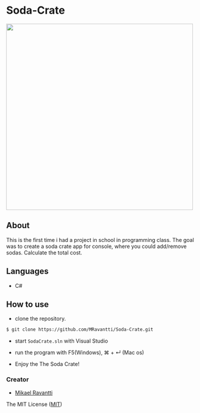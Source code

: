 # Soda-Crate

<img src="https://media.giphy.com/media/BdXrpSYzVOf0A/giphy.gif" height="500"/>

## About
This is the first time i had a project in school in programming class. The goal was to create a soda crate app for console, where you could add/remove sodas. Calculate the total cost.

## Languages
- C#

## How to use
- clone the repository.
```sh
$ git clone https://github.com/MRavantti/Soda-Crate.git
```
- start ```SodaCrate.sln```  with Visual Studio

- run the program with F5(Windows), &#8984; + &crarr; (Mac os)

- Enjoy the The Soda Crate!

### Creator
- [Mikael Ravantti](https://github.com/MRavantti)

The MIT License ([MIT](https://raw.githubusercontent.com/MRavantti/Soda-Crate/master/LICENSE))
